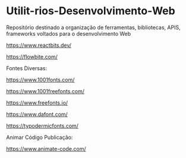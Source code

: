 # Utilit-rios-Desenvolvimento-Web
Repositório destinado a organização de ferramentas, bibliotecas, APIS, frameworks voltados para o desenvolvimento Web 


https://www.reactbits.dev/

https://flowbite.com/


Fontes Diversas: 

https://www.1001fonts.com/

https://www.1001freefonts.com/

https://www.freefonts.io/

https://www.dafont.com/

https://typodermicfonts.com/

Animar Código Publicação:

https://www.animate-code.com/
